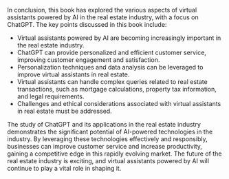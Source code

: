 
In conclusion, this book has explored the various aspects of virtual assistants powered by AI in the real estate industry, with a focus on ChatGPT. The key points discussed in this book include:

* Virtual assistants powered by AI are becoming increasingly important in the real estate industry.
* ChatGPT can provide personalized and efficient customer service, improving customer engagement and satisfaction.
* Personalization techniques and data analysis can be leveraged to improve virtual assistants in real estate.
* Virtual assistants can handle complex queries related to real estate transactions, such as mortgage calculations, property tax information, and legal requirements.
* Challenges and ethical considerations associated with virtual assistants in real estate must be addressed.

The study of ChatGPT and its applications in the real estate industry demonstrates the significant potential of AI-powered technologies in the industry. By leveraging these technologies effectively and responsibly, businesses can improve customer service and increase productivity, gaining a competitive edge in this rapidly evolving market. The future of the real estate industry is exciting, and virtual assistants powered by AI will continue to play a vital role in shaping it.

